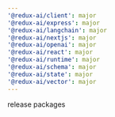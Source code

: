 ```yaml
---
'@redux-ai/client': major
'@redux-ai/express': major
'@redux-ai/langchain': major
'@redux-ai/nextjs': major
'@redux-ai/openai': major
'@redux-ai/react': major
'@redux-ai/runtime': major
'@redux-ai/schema': major
'@redux-ai/state': major
'@redux-ai/vector': major
---
```


release packages
